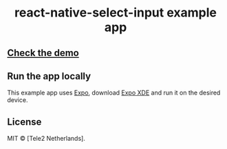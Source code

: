 <h1 align="center">react-native-select-input example app</h1>

## [Check the demo]

## Run the app locally

This example app uses [Expo], download [Expo XDE] and run it on the desired device.

## License
MIT © [Tele2 Netherlands].

[Check the demo]: https://expo.io/@lucasbento/react-native-select-input-example
[Expo]: https://expo.io/
[Expo XDE]: https://docs.expo.io/versions/latest/introduction/installation.html